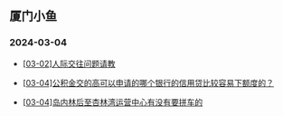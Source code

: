 ## 厦门小鱼 
### 2024-03-04

+ [[03-02]人际交往问题请教](http://bbs.xmfish.com/read-htm-tid-18154575.html)

+ [[03-04]公积金交的高可以申请的哪个银行的信用贷比较容易下额度的？](http://bbs.xmfish.com/read-htm-tid-18155244.html)

+ [[03-04]岛内林后至杏林湾运营中心有没有要拼车的](http://bbs.xmfish.com/read-htm-tid-18155236.html)

